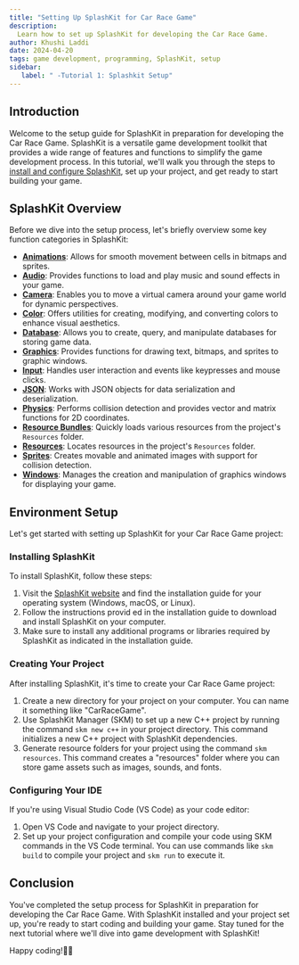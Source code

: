 ```yaml
---
title: "Setting Up SplashKit for Car Race Game"
description: 
  Learn how to set up SplashKit for developing the Car Race Game.
author: Khushi Laddi
date: 2024-04-20
tags: game development, programming, SplashKit, setup
sidebar: 
   label: " -Tutorial 1: Splashkit Setup"
---
```


## Introduction

Welcome to the setup guide for SplashKit in preparation for developing the Car Race Game. SplashKit is a versatile game development toolkit that provides a wide range of features and functions to simplify the game development process. In this tutorial, we'll walk you through the steps to [install and configure SplashKit](https://splashkit.io/articles/installation/), set up your project, and get ready to start building your game.

## SplashKit Overview

Before we dive into the setup process, let's briefly overview some key function categories in SplashKit:

- **[Animations](https://splashkit.io/api/animations/)**: Allows for smooth movement between cells in bitmaps and sprites.
- **[Audio](https://splashkit.io/api/audio/)**: Provides functions to load and play music and sound effects in your game.
- **[Camera](https://splashkit.io/api/camera/)**: Enables you to move a virtual camera around your game world for dynamic perspectives.
- **[Color](https://splashkit.io/api/color/)**: Offers utilities for creating, modifying, and converting colors to enhance visual aesthetics.
- **[Database](https://splashkit.io/api/database/)**: Allows you to create, query, and manipulate databases for storing game data.
- **[Graphics](https://splashkit.io/api/graphics/)**: Provides functions for drawing text, bitmaps, and sprites to graphic windows.
- **[Input](https://splashkit.io/api/input/)**: Handles user interaction and events like keypresses and mouse clicks.
- **[JSON](https://splashkit.io/api/json/)**: Works with JSON objects for data serialization and deserialization.
- **[Physics](https://splashkit.io/api/physics/)**: Performs collision detection and provides vector and matrix functions for 2D coordinates.
- **[Resource Bundles](https://splashkit.io/api/resource-bundles/)**: Quickly loads various resources from the project's `Resources` folder.
- **[Resources](https://splashkit.io/api/resources/)**: Locates resources in the project's `Resources` folder.
- **[Sprites](https://splashkit.io/api/sprites/)**: Creates movable and animated images with support for collision detection.
- **[Windows](https://splashkit.io/api/windows/)**: Manages the creation and manipulation of graphics windows for displaying your game.

## Environment Setup

Let's get started with setting up SplashKit for your Car Race Game project:

### Installing SplashKit

To install SplashKit, follow these steps:

1. Visit the [SplashKit website](https://splashkit.io/articles/installation/) and find the installation guide for your operating system (Windows, macOS, or Linux).
2. Follow the instructions provid ed in the installation guide to download and install SplashKit on your computer.
3. Make sure to install any additional programs or libraries required by SplashKit as indicated in the installation guide.

### Creating Your Project

After installing SplashKit, it's time to create your Car Race Game project:

1. Create a new directory for your project on your computer. You can name it something like "CarRaceGame".
2. Use SplashKit Manager (SKM) to set up a new C++ project by running the command `skm new c++` in your project directory. This command initializes a new C++ project with SplashKit dependencies.
3. Generate resource folders for your project using the command `skm resources`. This command creates a "resources" folder where you can store game assets such as images, sounds, and fonts.

### Configuring Your IDE

If you're using Visual Studio Code (VS Code) as your code editor:

1. Open VS Code and navigate to your project directory.
2. Set up your project configuration and compile your code using SKM commands in the VS Code terminal. You can use commands like `skm build` to compile your project and `skm run` to execute it.

## Conclusion

You've completed the setup process for SplashKit in preparation for developing the Car Race Game. With SplashKit installed and your project set up, you're ready to start coding and building your game. Stay tuned for the next tutorial where we'll dive into game development with SplashKit!

Happy coding!🚗💨
